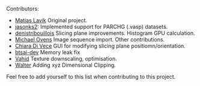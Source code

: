 Contributors:

- [Matias Lavik](https://github.com/mlavik1)
Original project.
- [jasonks2](https://github.com/jasonks2):
Implemented support for PARCHG (.vasp) datasets.
- [denistribouillois](https://github.com/denistribouillois)
Slicing plane improvements. Histogram GPU calculation.
- [Michael Ovens](https://github.com/MichaelOvens)
Image sequence import. Other contributions.
- [Chiara Di Vece](https://github.com/chiaradivece)
GUI for modifying slicing plane positiomn/orientation.
- [btsai-dev](https://github.com/btsai-dev)
Memory leak fix
- [Vahid](https://github.com/vahpy)
Texture downscaling, optimisation.
- [Walter](https://github.com/smallvalthoss)
Adding xyz Dimensional Clipping.

Feel free to add yourself to this list when contributing to this project.
